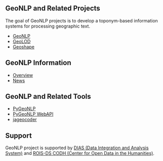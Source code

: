 ## GeoNLP and Related Projects

The goal of GeoNLP projects is to develop a toponym-based information systems for processing geographic text. 

- [GeoNLP](https://geonlp.ex.nii.ac.jp/)
- [GeoLOD](https://geolod.ex.nii.ac.jp/)
- [Geoshape](https://geoshape.ex.nii.ac.jp/)

## GeoNLP Information

- [Overview](http://agora.ex.nii.ac.jp/GeoNLP/)
- [News](http://agora.ex.nii.ac.jp/GeoNLP/news/)

## GeoNLP and Related Tools

- [PyGeoNLP](https://geonlp.ex.nii.ac.jp/pygeonlp/)
- [PyGeoNLP WebAPI](https://geonlp.ex.nii.ac.jp/pygeonlp-webapi/)
- [jageocoder](https://geonlp.ex.nii.ac.jp/jageocoder/)

## Support

GeoNLP project is supported by [DIAS (Data Integration and Analysis System)](https://dias.ex.nii.ac.jp/) and [ROIS-DS CODH (Center for Open Data in the Humanities)](http://codh.rois.ac.jp/).
